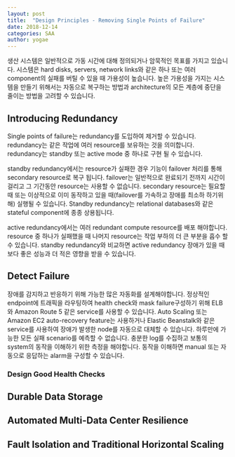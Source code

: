 ```yaml
---
layout: post
title:  "Design Principles - Removing Single Points of Failure"
date: 2018-12-14
categories: SAA
author: yogae
---
```


생산 시스템은 일반적으로 가동 시간에 대해 정의되거나 암묵적인 목표를 가지고 있습니다. 시스템은 hard disks, servers, network links와 같은 하나 또는 여러 component의 실패를 버틸 수 있을 때 가용성이 높습니다. 높은 가용성을 가지는 시스템을 만들기 위해서는 자동으로 복구하는 방법과 architecture의 모든 계층에 중단을 줄이는 방법을 고려할 수 있습니다.

## Introducing Redundancy

Single points of failure는 redundancy를 도입하여 제거할 수 있습니다. redundancy는 같은 작업에 여러 resource를 보유하는 것을 의미합니다. redundancy는 standby 또는 active mode 중 하나로 구현 될 수 있습니다.

standby redundancy에서는 resource가 실패한 경우 기능이 failover 처리를 통해 secondary resource로 복구 됩니다. failover는 일반적으로 완료되기 전까지 시간이 걸리고 그 기간동안 resource는 사용할 수 없습니다. secondary resource는 필요할 때 또는 이상적으로 이미 동작하고 있을 때(failover를 가속하고 장애를 최소하 하기위해) 실행될 수 있습니다. Standby redundancy는 relational databases와 같은 stateful component에 종종 상용됩니다.

active redundancy에서는 여러 redundant compute resource를 배포 해야합니다. resource 중 하나가 실패했을 때 나머지 resource는 작업 부하의 더 큰 부분을 흡수 할 수 있습니다. standby redundancy와 비교하면 active redundancy 장애가 있을 때 보다 좋은 성능과 더 적은 영향을 받을 수 있습니다.

## Detect Failure

장애를 감지하고 반응하기 위해 가능한 많은 자동화를 설계해야합니다. 정상적인 endpoint에 트래픽을 라우팅하여 health check와 mask failure구성하기 위해 ELB와 Amazon Route 5 같은 service를 사용할 수 있습니다. Auto Scaling 또는  Amazon EC2 auto-recovery feature는 사용하거나 Elastic Beanstalk와 같은 service를 사용하여 장애가 발생한 node를 자동으로 대체할 수 있습니다. 하루만에 가능한 모든 실패 scenario를 예측할 수 없습니다. 충분한 log를 수집하고 보통의 system의 동작을 이해하기 위한 측정을 해야합니다. 동작을 이해하면 manual 또는 자동으로 응답하는 alarm을 구성할 수 있습니다.

### Design Good Health Checks



## Durable Data Storage

## Automated Multi-Data Center Resilience

## Fault Isolation and Traditional Horizontal Scaling

